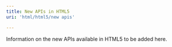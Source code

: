 ```yaml
---
title: New APIs in HTML5
uri: 'html/html5/new apis'

---
```

Information on the new APIs available in HTML5 to be added here.
